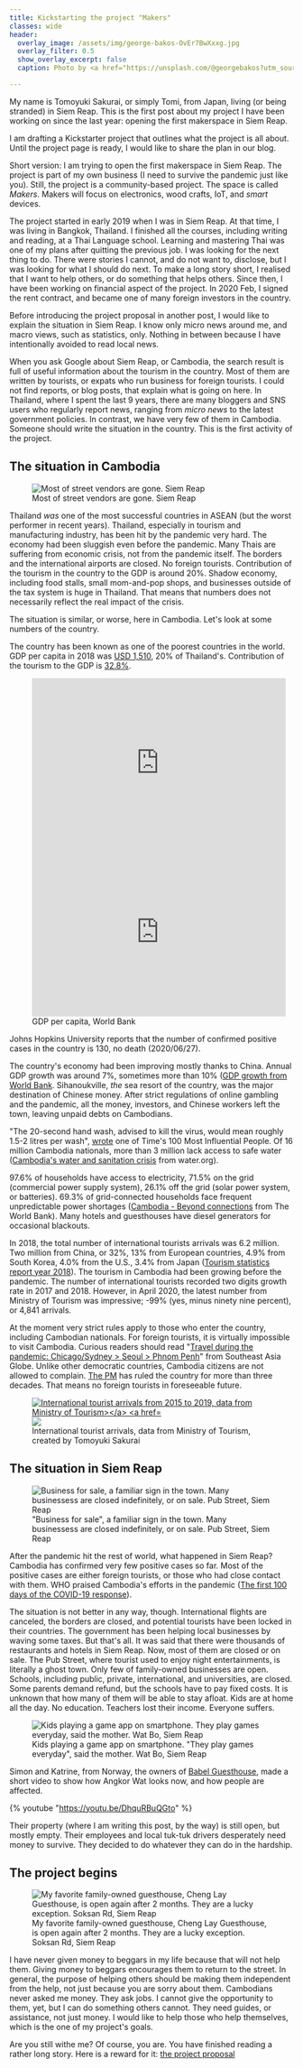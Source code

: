```yaml
---
title: Kickstarting the project "Makers"
classes: wide
header:
  overlay_image: /assets/img/george-bakos-OvEr7BwXxxg.jpg
  overlay_filter: 0.5
  show_overlay_excerpt: false
  caption: Photo by <a href="https://unsplash.com/@georgebakos?utm_source=unsplash&utm_medium=referral&utm_content=creditCopyText">George Bakos on Unsplash</a>

---
```


My name is Tomoyuki Sakurai, or simply Tomi, from Japan, living (or being
stranded) in Siem Reap. This is the first post about my project I have been
working on since the last year: opening the first makerspace in Siem Reap.

I am drafting a Kickstarter project that outlines what the project is all
about.  Until the project page is ready, I would like to share the plan in our
blog.

Short version: I am trying to open the first makerspace in Siem Reap. The
project is part of my own business (I need to survive the pandemic just like
you). Still, the project is a community-based project. The space is called
_Makers_. Makers will focus on electronics, wood crafts, IoT, and _smart_
devices.

The project started in early 2019 when I was in Siem Reap. At that time, I was
living in Bangkok, Thailand. I finished all the courses, including writing and
reading, at a Thai Language school. Learning and mastering Thai was one of my
plans after quitting the previous job. I was looking for the next thing to do.
There were stories I cannot, and do not want to, disclose, but I was looking
for what I should do next. To make a long story short, I realised that I want
to help others, or do something that helps others. Since then, I have been
working on financial aspect of the project. In 2020 Feb, I signed the rent
contract, and became one of many foreign investors in the country.

Before introducing the project proposal in another post, I would like to
explain the situation in Siem Reap. I know only micro news around me, and
macro views, such as statistics, only. Nothing in between because I have
intentionally avoided to read local news.

When you ask Google about Siem Reap, or Cambodia, the search result is full of
useful information about the tourism in the country. Most of them are written
by tourists, or expats who run business for foreign tourists. I could not find
reports, or blog posts, that explain what is going on here. In Thailand, where
I spent the last 9 years, there are many bloggers and SNS users who regularly
report news, ranging from _micro news_ to the latest government policies. In
contrast, we have very few of them in Cambodia. Someone should write the
situation in the country. This is the first activity of the project.

## The situation in Cambodia

<figure>
    <img src="/assets/img/Closed-Stalls-in-Front-of-Market.jpg" alt="Most of
    street vendors are gone. Siem Reap">
    <figcaption>Most of street vendors are gone. Siem Reap</figcaption>
</figure>

Thailand _was_ one of the most successful countries in ASEAN (but the worst
performer in recent years). Thailand, especially in tourism and manufacturing
industry, has been hit by the pandemic very hard. The economy had been
sluggish even before the pandemic. Many Thais are suffering from economic
crisis, not from the pandemic itself. The borders and the international
airports are closed. No foreign tourists. Contribution of the tourism in the
country to the GDP is around 20%. Shadow economy, including food stalls, small
mom-and-pop shops, and businesses outside of the tax system is huge in
Thailand. That means that numbers does not necessarily reflect the real impact
of the crisis.

The situation is similar, or worse, here in Cambodia.  Let's look at some
numbers of the country.

The country has been known as one of the poorest countries in the world. GDP
per capita in 2018 was [USD
1,510](https://data.worldbank.org/indicator/NY.GDP.PCAP.CD?end=2018&locations=KH-TH&start=1960&view=chart),
20% of Thailand's. Contribution of the tourism to the GDP is
[32.8%](https://knoema.com/atlas/Cambodia/topics/Tourism/Travel-and-Tourism-Total-Contribution-to-GDP/Contribution-of-travel-and-tourism-to-GDP-percent-of-GDP).

<figure class="half">
    <iframe src="https://data.worldbank.org/share/widget?end=2018&indicators=NY.GDP.PCAP.CD&locations=Z4-Z7-KH-XU&start=1993" width='450' height='300' frameBorder='0' scrolling="no" ></iframe>
    <iframe src="https://data.worldbank.org/share/widget?end=2018&indicators=NY.GDP.PCAP.CD&locations=KH-TH-MY-ID-VN&start=2000" width='450' height='300' frameBorder='0' scrolling="no" ></iframe>
    <figcaption>GDP per capita, World Bank</figcaption>
</figure>

Johns Hopkins University reports that the number of confirmed positive cases
in the country is 130, no death (2020/06/27).

The country's economy had been improving mostly thanks to China. Annual GDP
growth was around 7%, sometimes more than 10% ([GDP
growth from World Bank](https://data.worldbank.org/indicator/NY.GDP.MKTP.KD.ZG?end=2018&locations=KH&start=1995).
Sihanoukville, _the_ sea resort of the country, was the major destination of
Chinese money. After strict regulations of online gambling and the pandemic,
all the money, investors, and Chinese workers left the town, leaving unpaid
debts on Cambodians.

"The 20-second hand wash, advised to kill the virus, would mean roughly 1.5-2
litres per wash",
[wrote](https://www.downtoearth.org.in/blog/water/water-in-the-age-of-coronavirus-69905)
one of Time's 100 Most Influential People.  Of 16 million Cambodia nationals,
more than 3 million lack access to safe water ([Cambodia's water and
sanitation crisis](https://water.org/our-impact/where-we-work/cambodia/) from
water.org).

97.6% of households have access to electricity, 71.5% on the grid (commercial
power supply system), 26.1% off the grid (solar power system, or batteries).
69.3% of grid-connected households face frequent unpredictable power
shortages ([Cambodia - Beyond
connections](https://documents.worldbank.org/en/publication/documents-reports/documentdetail/141011521693254478/cambodia-beyond-connections-energy-access-diagnostic-report-based-on-the-multi-tier-framework)
from The World Bank). Many hotels and guesthouses have diesel generators for
occasional blackouts.

In 2018, the total number of international tourists arrivals was 6.2 million.
Two million from China, or 32%, 13% from European countries, 4.9% from South
Korea, 4.0% from the U.S., 3.4% from Japan ([Tourism statistics report
year
2018](https://www.tourismcambodia.com/tourist-information/tourist-statistic.htm)).
The tourism in Cambodia had been growing before the pandemic. The number of
international tourists recorded two digits growth rate in 2017 and 2018.
However, in April 2020, the latest number from Ministry of Tourism was
impressive; -99% (yes, minus ninety nine percent), or 4,841 arrivals.

At the moment very strict rules apply to those who enter the country,
including Cambodian nationals. For foreign tourists, it is virtually
impossible to visit Cambodia.  Curious readers should read "[Travel during the
pandemic: Chicago/Sydney > Seoul > Phnom
Penh](https://southeastasiaglobe.com/travel-to-cambodia-covid-19/)" from
Southeast Asia Globe. Unlike other democratic countries, Cambodia citizens are
not allowed to complain. [The PM](https://en.wikipedia.org/wiki/Hun_Sen) has
ruled the country for more than three decades. That means no foreign tourists
in foreseeable future.

<figure class="half">
    <a href="/assets/img/International-Arrivals-2015-2019.svg"><img src="/assets/img/International-Arrivals-2015-2019.svg" alt="International tourist arrivals from 2015 to 2019, data from Ministry of Tourism></a>
    <a href="/assets/img/Year-on-year-tourists-arrival-2019-and-2020.svg"><img src="/assets/img/Year-on-year-tourists-arrival-2019-and-2020.svg alt="International tourist arrivals, year on year, data from Ministry of Tourism"></a>
    <figcaption>International tourist arrivals, data from Ministry of Tourism, created by Tomoyuki Sakurai</figcaption>
</figure>

## The situation in Siem Reap

<figure>
    <img src="/assets/img/Business-for-Sale-at-Pub-Street.jpg" alt="Business
    for sale, a familiar sign in the town. Many businessess are closed
    indefinitely, or on sale. Pub Street, Siem Reap">
    <figcaption>"Business for sale", a familiar sign in the town. Many businessess are closed indefinitely, or on sale. Pub Street, Siem Reap</figcaption>
</figure>

After the pandemic hit the rest of world, what happened in Siem Reap? Cambodia
has confirmed very few positive cases so far. Most of the positive cases are
either foreign tourists, or those who had close contact with them. WHO praised
Cambodia's efforts in the pandemic ([The first 100 days of the COVID-19
response](https://www.who.int/cambodia/news/feature-stories/detail/the-first-100-days-of-the-covid-19-response-past-investments-in-health-security-system-pay-off-and-learning-lessons-for-the-future)).

The situation is not better in any way, though. International flights are
canceled, the borders are closed, and potential tourists have been locked in
their countries. The government has been helping local businesses by waving
some taxes. But that's all. It was said that there were thousands of
restaurants and hotels in Siem Reap. Now, most of them are closed or on sale.
The Pub Street, where tourist used to enjoy night entertainments, is literally
a ghost town. Only few of family-owned businesses are open. Schools, including
public, private, international, and universities, are closed. Some parents
demand refund, but the schools have to pay fixed costs. It is unknown that how
many of them will be able to stay afloat. Kids are at home all the day. No
education. Teachers lost their income. Everyone suffers.

<figure>
    <img src="/assets/img/Kids-at-Home.jpg" alt="Kids playing a game app on
    smartphone. They play games everyday, said the mother. Wat Bo, Siem Reap">
    <figcaption>Kids playing a game app on smartphone. "They play games
    everyday", said the mother. Wat Bo, Siem Reap</figcaption>
</figure>

Simon and Katrine, from Norway, the owners of [Babel
Guesthouse](https://www.babelsiemreap.com/), made a short video
to show how Angkor Wat looks now, and how people are affected.

{% youtube "https://youtu.be/DhquRBuQGto" %}

Their property (where I am writing this post, by the way) is still open, but
mostly empty. Their employees and local tuk-tuk drivers desperately need money
to survive. They decided to do whatever they can do in the hardship.

## The project begins

<figure>
    <img src="/assets/img/Cheng_Lay_Guesthouse_and_Staffs.jpg" alt="My
    favorite family-owned guesthouse, Cheng Lay Guesthouse, is open again
    after 2 months. They are a lucky exception. Soksan Rd, Siem Reap">
    <figcaption>My favorite family-owned guesthouse, Cheng Lay Guesthouse, is
    open again after 2 months. They are a lucky exception. Soksan Rd, Siem
    Reap</figcaption>
</figure>

I have never given money to beggars in my life because that will not help
them. Giving money to beggars encourages them to return to the street. In
general, the purpose of helping others should be making them independent from
the help, not just because you are sorry about them. Cambodians never asked me
money. They ask jobs. I cannot give the opportunity to them, yet, but I can
do something others cannot. They need guides, or assistance, not just money. I
would like to help those who help themselves, which is the one of my project's
goals.

Are you still withe me? Of course, you are. You have finished reading a rather
long story. Here is a reward for it: [the project
proposal](../../../2020/06/28/Project-Proposal-The-First-Makerspace-in-Siem-Reap.html)
